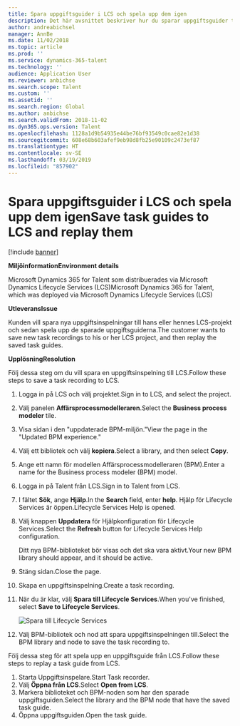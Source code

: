 ```yaml
---
title: Spara uppgiftsguider i LCS och spela upp dem igen
description: Det här avsnittet beskriver hur du sparar uppgiftsguider till Microsoft Dynamics Lifecycle Services (LCS) och sedan spelar upp dem igen.
author: andreabichsel
manager: AnnBe
ms.date: 11/02/2018
ms.topic: article
ms.prod: ''
ms.service: dynamics-365-talent
ms.technology: ''
audience: Application User
ms.reviewer: anbichse
ms.search.scope: Talent
ms.custom: ''
ms.assetid: ''
ms.search.region: Global
ms.author: anbichse
ms.search.validFrom: 2018-11-02
ms.dyn365.ops.version: Talent
ms.openlocfilehash: 1128a1d9b54935e44be76bf93549c0cae82e1d38
ms.sourcegitcommit: 608e68b603afef9eb98d8fb25e90109c2473ef87
ms.translationtype: HT
ms.contentlocale: sv-SE
ms.lasthandoff: 03/19/2019
ms.locfileid: "857902"
---
```

# <a name="save-task-guides-to-lcs-and-replay-them"></a><span data-ttu-id="b6c32-103">Spara uppgiftsguider i LCS och spela upp dem igen</span><span class="sxs-lookup"><span data-stu-id="b6c32-103">Save task guides to LCS and replay them</span></span>

[!include [banner](includes/banner.md)]

<span data-ttu-id="b6c32-104">**Miljöinformation**</span><span class="sxs-lookup"><span data-stu-id="b6c32-104">**Environment details**</span></span> 

<span data-ttu-id="b6c32-105">Microsoft Dynamics 365 for Talent som distribuerades via Microsoft Dynamics Lifecycle Services (LCS)</span><span class="sxs-lookup"><span data-stu-id="b6c32-105">Microsoft Dynamics 365 for Talent, which was deployed via Microsoft Dynamics Lifecycle Services (LCS)</span></span>

<span data-ttu-id="b6c32-106">**Utleverans**</span><span class="sxs-lookup"><span data-stu-id="b6c32-106">**Issue**</span></span>

<span data-ttu-id="b6c32-107">Kunden vill spara nya uppgiftsinspelningar till hans eller hennes LCS-projekt och sedan spela upp de sparade uppgiftsguiderna.</span><span class="sxs-lookup"><span data-stu-id="b6c32-107">The customer wants to save new task recordings to his or her LCS project, and then replay the saved task guides.</span></span>

<span data-ttu-id="b6c32-108">**Upplösning**</span><span class="sxs-lookup"><span data-stu-id="b6c32-108">**Resolution**</span></span>

<span data-ttu-id="b6c32-109">Följ dessa steg om du vill spara en uppgiftsinspelning till LCS.</span><span class="sxs-lookup"><span data-stu-id="b6c32-109">Follow these steps to save a task recording to LCS.</span></span>

1. <span data-ttu-id="b6c32-110">Logga in på LCS och välj projektet.</span><span class="sxs-lookup"><span data-stu-id="b6c32-110">Sign in to LCS, and select the project.</span></span>
2. <span data-ttu-id="b6c32-111">Välj panelen **Affärsprocessmodelleraren**.</span><span class="sxs-lookup"><span data-stu-id="b6c32-111">Select the **Business process modeler** tile.</span></span>
3. <span data-ttu-id="b6c32-112">Visa sidan i den "uppdaterade BPM-miljön."</span><span class="sxs-lookup"><span data-stu-id="b6c32-112">View the page in the "Updated BPM experience."</span></span>
4. <span data-ttu-id="b6c32-113">Välj ett bibliotek och välj **kopiera**.</span><span class="sxs-lookup"><span data-stu-id="b6c32-113">Select a library, and then select **Copy**.</span></span>
5. <span data-ttu-id="b6c32-114">Ange ett namn för modellen Affärsprocessmodelleraren (BPM).</span><span class="sxs-lookup"><span data-stu-id="b6c32-114">Enter a name for the Business process modeler (BPM) model.</span></span>
6. <span data-ttu-id="b6c32-115">Logga in på Talent från LCS.</span><span class="sxs-lookup"><span data-stu-id="b6c32-115">Sign in to Talent from LCS.</span></span>
7. <span data-ttu-id="b6c32-116">I fältet **Sök**, ange **Hjälp**.</span><span class="sxs-lookup"><span data-stu-id="b6c32-116">In the **Search** field, enter **help**.</span></span> <span data-ttu-id="b6c32-117">Hjälp för Lifecycle Services är öppen.</span><span class="sxs-lookup"><span data-stu-id="b6c32-117">Lifecycle Services Help is opened.</span></span>
8. <span data-ttu-id="b6c32-118">Välj knappen **Uppdatera** för Hjälpkonfiguration för Lifecycle Services.</span><span class="sxs-lookup"><span data-stu-id="b6c32-118">Select the **Refresh** button for Lifecycle Services Help configuration.</span></span>

    <span data-ttu-id="b6c32-119">Ditt nya BPM-biblioteket bör visas och det ska vara aktivt.</span><span class="sxs-lookup"><span data-stu-id="b6c32-119">Your new BPM library should appear, and it should be active.</span></span>

9. <span data-ttu-id="b6c32-120">Stäng sidan.</span><span class="sxs-lookup"><span data-stu-id="b6c32-120">Close the page.</span></span>
10. <span data-ttu-id="b6c32-121">Skapa en uppgiftsinspelning.</span><span class="sxs-lookup"><span data-stu-id="b6c32-121">Create a task recording.</span></span>
11. <span data-ttu-id="b6c32-122">När du är klar, välj **Spara till Lifecycle Services**.</span><span class="sxs-lookup"><span data-stu-id="b6c32-122">When you've finished, select **Save to Lifecycle Services**.</span></span>

    ![Spara till Lifecycle Services](media/task-guides.png)

12. <span data-ttu-id="b6c32-124">Välj BPM-bibliotek och nod att spara uppgiftsinspelningen till.</span><span class="sxs-lookup"><span data-stu-id="b6c32-124">Select the BPM library and node to save the task recording to.</span></span>

<span data-ttu-id="b6c32-125">Följ dessa steg för att spela upp en uppgiftsguide från LCS.</span><span class="sxs-lookup"><span data-stu-id="b6c32-125">Follow these steps to replay a task guide from LCS.</span></span>

1. <span data-ttu-id="b6c32-126">Starta Uppgiftsinspelare.</span><span class="sxs-lookup"><span data-stu-id="b6c32-126">Start Task recorder.</span></span>
2. <span data-ttu-id="b6c32-127">Välj **Öppna från LCS**.</span><span class="sxs-lookup"><span data-stu-id="b6c32-127">Select **Open from LCS**.</span></span>
3. <span data-ttu-id="b6c32-128">Markera biblioteket och BPM-noden som har den sparade uppgiftsguiden.</span><span class="sxs-lookup"><span data-stu-id="b6c32-128">Select the library and the BPM node that have the saved task guide.</span></span>
4. <span data-ttu-id="b6c32-129">Öppna uppgiftsguiden.</span><span class="sxs-lookup"><span data-stu-id="b6c32-129">Open the task guide.</span></span>
